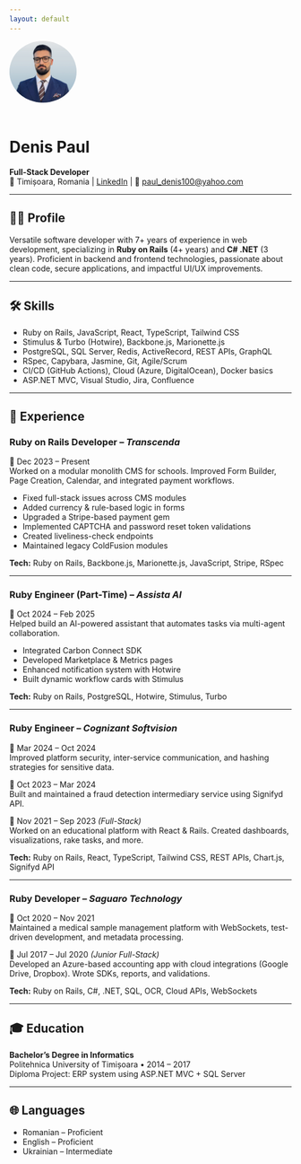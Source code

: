 ```yaml
---
layout: default
---
```


<img src="/assets/images/logo.png" alt="Denis Paul" style="width: 120px; border-radius: 50%; margin-bottom: 20px;">

# Denis Paul
**Full-Stack Developer**  
📍 Timișoara, Romania | [LinkedIn](https://www.linkedin.com/in/denis-n-paul) | 📧 paul_denis100@yahoo.com  

---

## 🧑‍💻 Profile

Versatile software developer with 7+ years of experience in web development, specializing in **Ruby on Rails** (4+ years) and **C# .NET** (3 years). Proficient in backend and frontend technologies, passionate about clean code, secure applications, and impactful UI/UX improvements.

---

## 🛠️ Skills

- Ruby on Rails, JavaScript, React, TypeScript, Tailwind CSS  
- Stimulus & Turbo (Hotwire), Backbone.js, Marionette.js  
- PostgreSQL, SQL Server, Redis, ActiveRecord, REST APIs, GraphQL  
- RSpec, Capybara, Jasmine, Git, Agile/Scrum  
- CI/CD (GitHub Actions), Cloud (Azure, DigitalOcean), Docker basics  
- ASP.NET MVC, Visual Studio, Jira, Confluence  

---

## 💼 Experience

### **Ruby on Rails Developer** – *Transcenda*  
📅 Dec 2023 – Present  
Worked on a modular monolith CMS for schools. Improved Form Builder, Page Creation, Calendar, and integrated payment workflows.

- Fixed full-stack issues across CMS modules  
- Added currency & rule-based logic in forms  
- Upgraded a Stripe-based payment gem  
- Implemented CAPTCHA and password reset token validations  
- Created liveliness-check endpoints  
- Maintained legacy ColdFusion modules  

**Tech:** Ruby on Rails, Backbone.js, Marionette.js, JavaScript, Stripe, RSpec

---

### **Ruby Engineer (Part-Time)** – *Assista AI*  
📅 Oct 2024 – Feb 2025  
Helped build an AI-powered assistant that automates tasks via multi-agent collaboration.

- Integrated Carbon Connect SDK  
- Developed Marketplace & Metrics pages  
- Enhanced notification system with Hotwire  
- Built dynamic workflow cards with Stimulus  

**Tech:** Ruby on Rails, PostgreSQL, Hotwire, Stimulus, Turbo

---

### **Ruby Engineer** – *Cognizant Softvision*  
📅 Mar 2024 – Oct 2024  
Improved platform security, inter-service communication, and hashing strategies for sensitive data.

📅 Oct 2023 – Mar 2024  
Built and maintained a fraud detection intermediary service using Signifyd API.

📅 Nov 2021 – Sep 2023 *(Full-Stack)*  
Worked on an educational platform with React & Rails. Created dashboards, visualizations, rake tasks, and more.

**Tech:** Ruby on Rails, React, TypeScript, Tailwind CSS, REST APIs, Chart.js, Signifyd API

---

### **Ruby Developer** – *Saguaro Technology*  
📅 Oct 2020 – Nov 2021  
Maintained a medical sample management platform with WebSockets, test-driven development, and metadata processing.

📅 Jul 2017 – Jul 2020 *(Junior Full-Stack)*  
Developed an Azure-based accounting app with cloud integrations (Google Drive, Dropbox). Wrote SDKs, reports, and validations.

**Tech:** Ruby on Rails, C#, .NET, SQL, OCR, Cloud APIs, WebSockets

---

## 🎓 Education

**Bachelor’s Degree in Informatics**  
Politehnica University of Timișoara • 2014 – 2017  
Diploma Project: ERP system using ASP.NET MVC + SQL Server

---

## 🌐 Languages

- Romanian – Proficient  
- English – Proficient  
- Ukrainian – Intermediate  
